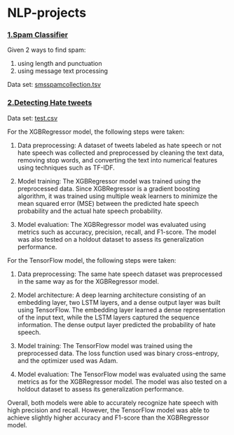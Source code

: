 # NLP-projects

### [1.Spam Classifier](https://github.com/PollyIva/NLP-projects/blob/main/Spam_classifier.ipynb)

Given 2 ways to find spam:

  1. using length and punctuation
  2. using message text processing

Data set: [smsspamcollection.tsv](https://github.com/PollyIva/NLP-projects/blob/main/smsspamcollection.tsv)


### [2.Detecting Hate tweets](https://github.com/PollyIva/NLP-projects/blob/main/Hate_speech.ipynb)

Data set: [test.csv](https://www.kaggle.com/datasets/julian3833/jigsaw-toxic-comment-classification-challenge) 

For the XGBRegressor model, the following steps were taken:

1.   Data preprocessing: A dataset of tweets labeled as hate speech or not hate speech was collected and preprocessed by cleaning the text data, removing stop words, and converting the text into numerical features using techniques such as TF-IDF.

2.   Model training: The XGBRegressor model was trained using the preprocessed data. Since XGBRegressor is a gradient boosting algorithm, it was trained using multiple weak learners to minimize the mean squared error (MSE) between the predicted hate speech probability and the actual hate speech probability.

3.  Model evaluation: The XGBRegressor model was evaluated using metrics such as accuracy, precision, recall, and F1-score. The model was also tested on a holdout dataset to assess its generalization performance.

For the TensorFlow model, the following steps were taken:

1.  Data preprocessing: The same hate speech dataset was preprocessed in the same way as for the XGBRegressor model.

2.  Model architecture: A deep learning architecture consisting of an embedding layer, two LSTM layers, and a dense output layer was built using TensorFlow. The embedding layer learned a dense representation of the input text, while the LSTM layers captured the sequence information. The dense output layer predicted the probability of hate speech.

3.  Model training: The TensorFlow model was trained using the preprocessed data. The loss function used was binary cross-entropy, and the optimizer used was Adam.

4.  Model evaluation: The TensorFlow model was evaluated using the same metrics as for the XGBRegressor model. The model was also tested on a holdout dataset to assess its generalization performance.

Overall, both models were able to accurately recognize hate speech with high precision and recall. However, the TensorFlow model was able to achieve slightly higher accuracy and F1-score than the XGBRegressor model.
